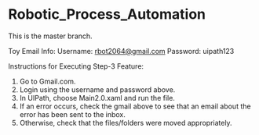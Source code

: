 # Robotic_Process_Automation
This is the master branch.

Toy Email Info: 
Username: rbot2064@gmail.com
Password: uipath123

Instructions for Executing Step-3 Feature:
1) Go to Gmail.com.
2) Login using the username and password above.
3) In UIPath, choose Main2.0.xaml and run the file.
4) If an error occurs, check the gmail above to see that
an email about the error has been sent to the inbox.
5) Otherwise, check that the files/folders were moved appropriately.
